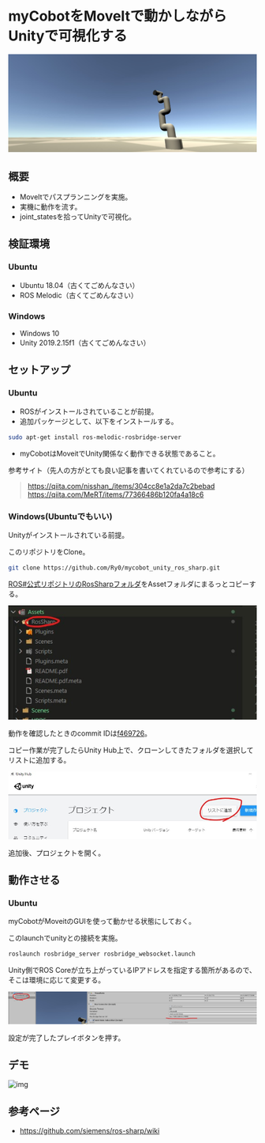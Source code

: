 # myCobotをMoveItで動かしながらUnityで可視化する

![img](.image/header.jpg)

## 概要
* MoveItでパスプランニングを実施。
* 実機に動作を流す。
* joint_statesを拾ってUnityで可視化。

## 検証環境
### Ubuntu

* Ubuntu 18.04（古くてごめんなさい）
* ROS Melodic（古くてごめんなさい）

### Windows

* Windows 10
* Unity 2019.2.15f1（古くてごめんなさい）

## セットアップ
### Ubuntu
* ROSがインストールされていることが前提。
* 追加パッケージとして、以下をインストールする。

```bash
sudo apt-get install ros-melodic-rosbridge-server
```

* myCobotはMoveitでUnity関係なく動作できる状態であること。

参考サイト（先人の方がとても良い記事を書いてくれているので参考にする）

> https://qiita.com/nisshan_/items/304cc8e1a2da7c2bebad  
> https://qiita.com/MeRT/items/77366486b120fa4a18c6

### Windows(Ubuntuでもいい)
Unityがインストールされている前提。

このリポジトリをClone。

```bash
git clone https://github.com/Ry0/mycobot_unity_ros_sharp.git
```

[ROS#公式リポジトリのRosSharpフォルダ](https://github.com/siemens/ros-sharp/tree/master/Unity3D/Assets/RosSharp)をAssetフォルダにまるっとコピーする。

![img](.image/1.jpg)

動作を確認したときのcommit IDは[f469726](https://github.com/siemens/ros-sharp/commit/f469726d5dad3613d10c00d8f35e4c0050c2ac8b)。

コピー作業が完了したらUnity Hub上で、クローンしてきたフォルダを選択してリストに追加する。

![img](.image/3.jpg)

追加後、プロジェクトを開く。

## 動作させる
### Ubuntu
myCobotがMoveitのGUIを使って動かせる状態にしておく。

このlaunchでunityとの接続を実施。

```bash
roslaunch rosbridge_server rosbridge_websocket.launch
```

Unity側でROS Coreが立ち上がっているIPアドレスを指定する箇所があるので、そこは環境に応じて変更する。

![img](.image/2.jpg)

設定が完了したプレイボタンを押す。

## デモ

![img](.image/demo.gif)

## 参考ページ

* https://github.com/siemens/ros-sharp/wiki